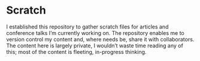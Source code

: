 # Scratch

I established this repository to gather scratch files for articles and conference talks I’m currently working on. The repository enables me to version control my content and, where needs be, share it with collaborators. The content here is largely private, I wouldn’t waste time reading any of this; most of the content is fleeting, in-progress thinking.
